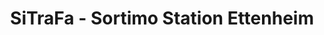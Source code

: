 ---
title: "SiTraFa - Sortimo Station Ettenheim"
url: /ettenheim/sitrafa-sortimo-station-ettenheim/
shop: Autoservice
---